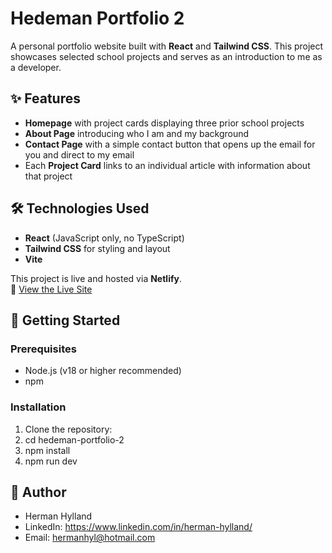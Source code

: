 # Hedeman Portfolio 2

A personal portfolio website built with **React** and **Tailwind CSS**. This project showcases selected school projects and serves as an introduction to me as a developer.

## ✨ Features

- **Homepage** with project cards displaying three prior school projects
- **About Page** introducing who I am and my background
- **Contact Page** with a simple contact button that opens up the email for you and direct to my email
- Each **Project Card** links to an individual article with information about that project

## 🛠 Technologies Used

- **React** (JavaScript only, no TypeScript)
- **Tailwind CSS** for styling and layout
- **Vite**

This project is live and hosted via **Netlify**.  
🔗 [View the Live Site](https://portfolio-herman-hylland.netlify.app/) 

## 🚀 Getting Started

### Prerequisites

- Node.js (v18 or higher recommended)
- npm 

### Installation

1. Clone the repository:
2. cd hedeman-portfolio-2
3. npm install
4. npm run dev

## 👤 Author
- Herman Hylland
- LinkedIn: https://www.linkedin.com/in/herman-hylland/
- Email: hermanhyl@hotmail.com



